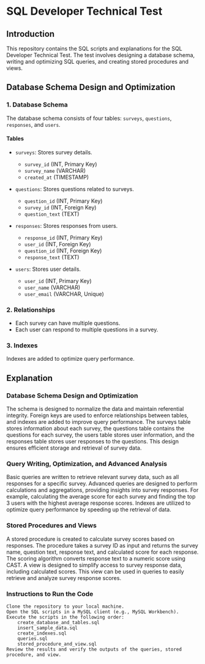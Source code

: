 # SQL Developer Technical Test

## Introduction
This repository contains the SQL scripts and explanations for the SQL Developer Technical Test. The test involves designing a database schema, writing and optimizing SQL queries, and creating stored procedures and views.

## Database Schema Design and Optimization

### 1. Database Schema
The database schema consists of four tables: `surveys`, `questions`, `responses`, and `users`.

#### Tables
- `surveys`: Stores survey details.
  - `survey_id` (INT, Primary Key)
  - `survey_name` (VARCHAR)
  - `created_at` (TIMESTAMP)

- `questions`: Stores questions related to surveys.
  - `question_id` (INT, Primary Key)
  - `survey_id` (INT, Foreign Key)
  - `question_text` (TEXT)

- `responses`: Stores responses from users.
  - `response_id` (INT, Primary Key)
  - `user_id` (INT, Foreign Key)
  - `question_id` (INT, Foreign Key)
  - `response_text` (TEXT)

- `users`: Stores user details.
  - `user_id` (INT, Primary Key)
  - `user_name` (VARCHAR)
  - `user_email` (VARCHAR, Unique)

### 2. Relationships
- Each survey can have multiple questions.
- Each user can respond to multiple questions in a survey.

### 3. Indexes
Indexes are added to optimize query performance.

## Explanation

### Database Schema Design and Optimization
The schema is designed to normalize the data and maintain referential integrity. Foreign keys are used to enforce relationships between tables, and indexes are added to improve query performance. The surveys table stores information about each survey, the questions table contains the questions for each survey, the users table stores user information, and the responses table stores user responses to the questions. This design ensures efficient storage and retrieval of survey data.

### Query Writing, Optimization, and Advanced Analysis
Basic queries are written to retrieve relevant survey data, such as all responses for a specific survey. Advanced queries are designed to perform calculations and aggregations, providing insights into survey responses. For example, calculating the average score for each survey and finding the top 3 users with the highest average response scores. Indexes are utilized to optimize query performance by speeding up the retrieval of data.

### Stored Procedures and Views
A stored procedure is created to calculate survey scores based on responses. The procedure takes a survey ID as input and returns the survey name, question text, response text, and calculated score for each response. The scoring algorithm converts response text to a numeric score using CAST. A view is designed to simplify access to survey response data, including calculated scores. This view can be used in queries to easily retrieve and analyze survey response scores.

### Instructions to Run the Code
    Clone the repository to your local machine.
    Open the SQL scripts in a MySQL client (e.g., MySQL Workbench).
    Execute the scripts in the following order:
        create_database_and_tables.sql
        insert_sample_data.sql
        create_indexes.sql
        queries.sql
        stored_procedure_and_view.sql
    Review the results and verify the outputs of the queries, stored procedure, and view.
